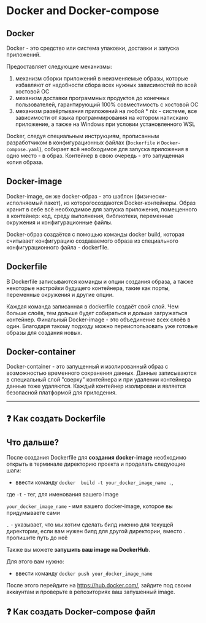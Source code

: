 # Docker and Docker-compose

## Docker

  Docker - это средство или система упаковки, доставки и запуска приложений.
  
  Предоставляет следующие механизмы:
  
  1.  механизм сборки приложений в неизменяемые образы, которые избавляют от надобности сбора всех нужных зависимостей по всей хостовой ОС
  2.  механизм доставки программных продуктов до конечных пользователей, гарантирующий 100% совместимость c хостовой ОС
  3.  механизм развёртывания приложений на любой  * nix - системе, все зависимости от языка программирования на котором напискано приложение, а также на Windows при условии установленного WSL
     
   Docker, следуя специальным инструкциям, прописанным разработчиком в конфигурационных файлах (`Dockerfile` и `Docker-compose.yaml`), собирает всё необходимое для        запуска приложения в одно место - в образ. Контейнер в свою очередь - это запущенная копия образа.
   
  
 ## Docker-image
 
 Docker-image, он же docker-образ - это шаблон (физически-исполняемый пакет), из которогосоздаются Docker-контейнеры. Образ хранит в себе всё необходимое для запуска приложения, помещенного в контейнер: код, среду выполнения, библиотеки, переменные окружения и конфигурационные файлы.
 
   Docker-образ создаётся с помощью команды docker build, которая считывает конфигурацию создаваемого образа из специального конфигурационного файла - dockerfile.


## Dockerfile

 В Dockerfile записываются команды и опции создания образа, а также некоторые настройки будущего контейнера, такие как порты, переменные окружения и другие опции.
 
Каждая команда записанная в dockerfile создаёт свой слой. Чем больше слоёв, тем дольше будет собираться и дольше загружаться контейнер. Финальный Docker-image - это объединение всех слоёв в один. Благодаря такому подходу можно переиспользовать уже готовые образы для создания новых.

## Docker-container

Docker-container - это запущенный и изолированный образ с возможностью временного сохранения данных. Данные записываются в специальный слой "сверху" контейнера и при удалении контейнера данные тоже удаляются. Каждый контейнер изолирован и является безопасной платформой для прилодения.

---------------------------------

## :question: Как создать Dockerfile

## Что дальше?

После создания Dockerfile для **создания docker-image** необходимо открыть в терминале директорию проекта и проделать следующие шаги:

* ввести команду `docker  build -t your_docker_image_name .`,

где `-t` - тег, для именования вашего image

   `your_docker_image_name` - имя вашего docker-image, которое вы придумываете сами
    
   `.` - указывает, что мы хотим сделать билд именно для текущей директории, если вам нужен билд для другой директории, вместо . пропишите путь до неё
    
 
Также вы можете **запушить ваш image на DockerHub**.

Для этого вам нужно:

* ввести команду `docker push your_docker_image_name`

После этого перейдите на https://hub.docker.com/, зайдите под своим аккаунтам и проверьте в репозиториях ваш запушенный image.

## :question: Как создать Docker-compose файл



